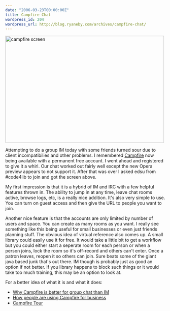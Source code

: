 ```yaml
---
date: "2006-03-23T00:00:00Z"
title: Campfire Chat
wordpress_id: 204
wordpress_url: http://blog.ryaneby.com/archives/campfire-chat/
---
```

<a href="http://www.flickr.com/photos/ebyryan/116869342/" title="Photo Sharing"><img src="http://static.flickr.com/26/116869342_2f22787d95.jpg" width="500" height="336" alt="campfire screen" /></a>

Attempting to do a group IM today with some friends turned sour due to client incompatibilies and other problems. I remembered <a href="http://www.campfirenow.com/">Campfire</a> now being available with a permanent free account. I went ahead and registered to give it a whirl. Our chat worked out fairly well except the new Opera preview appears to not support it. After that was over I asked edsu from #code4lib to join and got the screen above.

My first impression is that it is a hybrid of IM and IRC with a few helpful features thrown in. The ability to jump in at any time, leave chat rooms active, browse logs, etc, is a really nice addition. It's also very simple to use. You can turn on guest access and then give the URL to people you want to join.

Another nice feature is that the accounts are only limited by number of users and space. You can create as many rooms as you want. I really see something like this being useful for small businesses or even just friends planning stuff. The obvious idea of virtual reference also comes up. A small library could easily use it for free. It would take a little bit to get a workflow but you could either start a seperate room for each person or when a person joins, lock the room so it's off-record and others can't enter. Once a patron leaves, reopen it so others can join. Sure beats some of the giant java based junk that's out there. IM though is probably just as good an option if not better. If you library happens to block such things or it would take too much training, this may be an option to look at.

For a better idea of what it is and what it does:

<ul>
<li><a href="http://www.campfirenow.com/better">Why Campfire is better for group chat than IM</a></li>
<li><a href="http://www.campfirenow.com/examples">How people are using Campfire for business</a></li>
<li><a href="http://www.campfirenow.com/tour/">Campfire Tour</a></li>
</ul>
